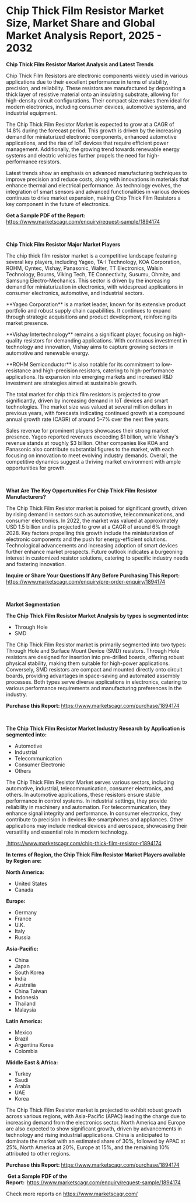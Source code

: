 <p><h1>Chip Thick Film Resistor Market Size, Market Share and Global Market Analysis Report, 2025 - 2032</h1></p><p><strong>Chip Thick Film Resistor Market Analysis and Latest Trends</strong></p>
<p><p>Chip Thick Film Resistors are electronic components widely used in various applications due to their excellent performance in terms of stability, precision, and reliability. These resistors are manufactured by depositing a thick layer of resistive material onto an insulating substrate, allowing for high-density circuit configurations. Their compact size makes them ideal for modern electronics, including consumer devices, automotive systems, and industrial equipment.</p><p>The Chip Thick Film Resistor Market is expected to grow at a CAGR of 14.8% during the forecast period. This growth is driven by the increasing demand for miniaturized electronic components, enhanced automotive applications, and the rise of IoT devices that require efficient power management. Additionally, the growing trend towards renewable energy systems and electric vehicles further propels the need for high-performance resistors. </p><p>Latest trends show an emphasis on advanced manufacturing techniques to improve precision and reduce costs, along with innovations in materials that enhance thermal and electrical performance. As technology evolves, the integration of smart sensors and advanced functionalities in various devices continues to drive market expansion, making Chip Thick Film Resistors a key component in the future of electronics.</p></p>
<p><strong>Get a Sample PDF of the Report:&nbsp;</strong> <a href="https://www.marketscagr.com/enquiry/request-sample/1894174?utm_campaign=2446&utm_medium=2&utm_source=Github&utm_content=ia&utm_term=13022025&utm_id=chip-thick-film-resistor">https://www.marketscagr.com/enquiry/request-sample/1894174</a></p>
<p>&nbsp;</p>
<p><strong>Chip Thick Film Resistor Major Market Players</strong></p>
<p><p>The chip thick film resistor market is a competitive landscape featuring several key players, including Yageo, TA-I Technology, KOA Corporation, ROHM, Cyntec, Vishay, Panasonic, Walter, TT Electronics, Walsin Technology, Bourns, Viking Tech, TE Connectivity, Susumu, Ohmite, and Samsung Electro-Mechanics. This sector is driven by the increasing demand for miniaturization in electronics, with widespread applications in consumer electronics, automotive, and industrial sectors.</p><p>**Yageo Corporation** is a market leader, known for its extensive product portfolio and robust supply chain capabilities. It continues to expand through strategic acquisitions and product development, reinforcing its market presence.</p><p>**Vishay Intertechnology** remains a significant player, focusing on high-quality resistors for demanding applications. With continuous investment in technology and innovation, Vishay aims to capture growing sectors in automotive and renewable energy.</p><p>**ROHM Semiconductor** is also notable for its commitment to low-resistance and high-precision resistors, catering to high-performance applications. Its expansion into emerging markets and increased R&D investment are strategies aimed at sustainable growth.</p><p>The total market for chip thick film resistors is projected to grow significantly, driven by increasing demand in IoT devices and smart technologies. The market size was valued at several million dollars in previous years, with forecasts indicating continued growth at a compound annual growth rate (CAGR) of around 5–7% over the next five years.</p><p>Sales revenue for prominent players showcases their strong market presence. Yageo reported revenues exceeding $1 billion, while Vishay's revenue stands at roughly $3 billion. Other companies like KOA and Panasonic also contribute substantial figures to the market, with each focusing on innovation to meet evolving industry demands. Overall, the competitive dynamics suggest a thriving market environment with ample opportunities for growth.</p></p>
<p>&nbsp;</p>
<p><strong>What Are The Key Opportunities For Chip Thick Film Resistor Manufacturers?</strong></p>
<p><p>The Chip Thick Film Resistor market is poised for significant growth, driven by rising demand in sectors such as automotive, telecommunications, and consumer electronics. In 2022, the market was valued at approximately USD 1.5 billion and is projected to grow at a CAGR of around 6% through 2028. Key factors propelling this growth include the miniaturization of electronic components and the push for energy-efficient solutions. Technological advancements and increasing adoption of smart devices further enhance market prospects. Future outlook indicates a burgeoning interest in customized resistor solutions, catering to specific industry needs and fostering innovation.</p></p>
<p><strong>Inquire or Share Your Questions If Any Before Purchasing This Report:</strong> <a href="https://www.marketscagr.com/enquiry/pre-order-enquiry/1894174?utm_campaign=2446&utm_medium=2&utm_source=Github&utm_content=ia&utm_term=13022025&utm_id=chip-thick-film-resistor">https://www.marketscagr.com/enquiry/pre-order-enquiry/1894174</a></p>
<p>&nbsp;</p>
<p><strong>Market Segmentation</strong></p>
<p><strong>The Chip Thick Film Resistor Market Analysis by types is segmented into:</strong></p>
<p><ul><li>Through Hole</li><li>SMD</li></ul></p>
<p><p>The Chip Thick Film Resistor market is primarily segmented into two types: Through Hole and Surface Mount Device (SMD) resistors. Through Hole resistors are designed for insertion into pre-drilled boards, offering robust physical stability, making them suitable for high-power applications. Conversely, SMD resistors are compact and mounted directly onto circuit boards, providing advantages in space-saving and automated assembly processes. Both types serve diverse applications in electronics, catering to various performance requirements and manufacturing preferences in the industry.</p></p>
<p><strong>Purchase this Report:&nbsp;</strong><a href="https://www.marketscagr.com/purchase/1894174?utm_campaign=2446&utm_medium=2&utm_source=Github&utm_content=ia&utm_term=13022025&utm_id=chip-thick-film-resistor">https://www.marketscagr.com/purchase/1894174</a></p>
<p>&nbsp;</p>
<p><strong>The Chip Thick Film Resistor Market Industry Research by Application is segmented into:</strong></p>
<p><ul><li>Automotive</li><li>Industrial</li><li>Telecommunication</li><li>Consumer Electronic</li><li>Others</li></ul></p>
<p><p>The Chip Thick Film Resistor Market serves various sectors, including automotive, industrial, telecommunication, consumer electronics, and others. In automotive applications, these resistors ensure stable performance in control systems. In industrial settings, they provide reliability in machinery and automation. For telecommunication, they enhance signal integrity and performance. In consumer electronics, they contribute to precision in devices like smartphones and appliances. Other applications may include medical devices and aerospace, showcasing their versatility and essential role in modern technology.</p></p>
<p><a href="https://www.marketscagr.com/chip-thick-film-resistor-r1894174?utm_campaign=2446&utm_medium=2&utm_source=Github&utm_content=ia&utm_term=13022025&utm_id=chip-thick-film-resistor">&nbsp;https://www.marketscagr.com/chip-thick-film-resistor-r1894174</a></p>
<p><strong>In terms of Region, the Chip Thick Film Resistor Market Players available by Region are:</strong></p>
<p>
    <p> <strong> North America: </strong>
        <ul>
            <li>United States</li>
            <li>Canada</li>
        </ul>
        </p> 
    <p> <strong> Europe: </strong>
        <ul>
            <li>Germany</li>
            <li>France</li>
            <li>U.K.</li>
            <li>Italy</li>
            <li>Russia</li>
        </ul>
        </p> 
    <p> <strong> Asia-Pacific: </strong>
        <ul>
            <li>China</li>
            <li>Japan</li>
            <li>South Korea</li>
            <li>India</li>
            <li>Australia</li>
            <li>China Taiwan</li>
            <li>Indonesia</li>
            <li>Thailand</li>
            <li>Malaysia</li>
        </ul>
        </p> 
    <p> <strong> Latin America: </strong>
        <ul>
            <li>Mexico</li>
            <li>Brazil</li>
            <li>Argentina Korea</li>
            <li>Colombia</li>
        </ul>
        </p> 
    <p> <strong> Middle East & Africa: </strong>
        <ul>
            <li>Turkey</li>
            <li>Saudi</li>
            <li>Arabia</li>
            <li>UAE</li>
            <li>Korea</li>
        </ul>
    </p>
    </p>
<p><p>The Chip Thick Film Resistor market is projected to exhibit robust growth across various regions, with Asia-Pacific (APAC) leading the charge due to increasing demand from the electronics sector. North America and Europe are also expected to show significant growth, driven by advancements in technology and rising industrial applications. China is anticipated to dominate the market with an estimated share of 30%, followed by APAC at 25%, North America at 20%, Europe at 15%, and the remaining 10% attributed to other regions.</p></p>
<p><strong>Purchase this Report: </strong><a href="https://www.marketscagr.com/purchase/1894174?utm_campaign=2446&utm_medium=2&utm_source=Github&utm_content=ia&utm_term=13022025&utm_id=chip-thick-film-resistor">https://www.marketscagr.com/purchase/1894174</a></p>
<p>&nbsp;<strong>Get a Sample PDF of the Report:&nbsp;&nbsp;</strong><a href="https://www.marketscagr.com/enquiry/request-sample/1894174?utm_campaign=2446&utm_medium=2&utm_source=Github&utm_content=ia&utm_term=13022025&utm_id=chip-thick-film-resistor">https://www.marketscagr.com/enquiry/request-sample/1894174</a></p>
<p><strong></strong></p>
<p>Check more reports on <a href="https://www.marketscagr.com/?utm_campaign=2446&utm_medium=2&utm_source=Github&utm_content=ia&utm_term=13022025&utm_id=chip-thick-film-resistor">https://www.marketscagr.com/</a></p>